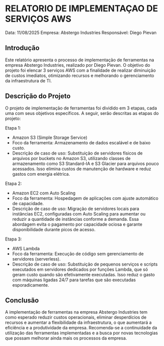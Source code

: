 # RELATORIO DE IMPLEMENTAÇAO DE SERVIÇOS AWS

Data: 11/08/2025
Empresa: Abstergo Industries
Responsável: Diego Pievan

## Introdução
Este relatório apresenta o processo de implementação de ferramentas na empresa Abstergo Industries, realizado por Diego Pievan. O objetivo do projeto foi elencar 3 serviços AWS com a finalidade de realizar diminuição de custos imediatos, otimizando recursos e melhorando o gerenciamento da infraestrutura de TI.

## Descrição do Projeto
O projeto de implementação de ferramentas foi dividido em 3 etapas, cada uma com seus objetivos específicos. A seguir, serão descritas as etapas do projeto:

Etapa 1:
- Amazon S3 (Simple Storage Service)
- Foco da ferramenta: Armazenamento de dados escalável e de baixo custo.
- Descrição de caso de uso: Substituição de servidores físicos de arquivos por buckets no Amazon S3, utilizando classes de armazenamento como S3 Standard-IA e S3 Glacier para arquivos pouco acessados. Isso elimina custos de manutenção de hardware e reduz gastos com energia elétrica.

Etapa 2:
- Amazon EC2 com Auto Scaling
- Foco da ferramenta: Hospedagem de aplicações com ajuste automático de capacidade.
- Descrição de caso de uso: Migração de servidores locais para instâncias EC2, configuradas com Auto Scaling para aumentar ou reduzir a quantidade de instâncias conforme a demanda. Essa abordagem evita o pagamento por capacidade ociosa e garante disponibilidade durante picos de acesso.

Etapa 3:
- AWS Lambda
- Foco da ferramenta: Execução de código sem gerenciamento de servidores (serverless).
- Descrição de caso de uso: Substituição de pequenos serviços e scripts executados em servidores dedicados por funções Lambda, que só geram custo quando são efetivamente executadas. Isso reduz o gasto com máquinas ligadas 24/7 para tarefas que são executadas esporadicamente.

## Conclusão
A implementação de ferramentas na empresa Abstergo Industries tem como esperado reduzir custos operacionais, eliminar desperdícios de recursos e aumentar a flexibilidade da infraestrutura, o que aumentará a eficiência e a produtividade da empresa. Recomenda-se a continuidade da utilização das ferramentas implementadas e a busca por novas tecnologias que possam melhorar ainda mais os processos da empresa.
